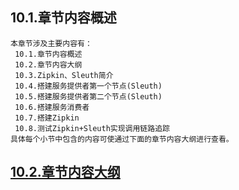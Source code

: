 
## 10.1.章节内容概述
    本章节涉及主要内容有：
     10.1.章节内容概述
     10.2.章节内容大纲
     10.3.Zipkin、Sleuth简介
     10.4.搭建服务提供者第一个节点(Sleuth)
     10.5.搭建服务提供者第二个节点(Sleuth)
     10.6.搭建服务消费者
     10.7.搭建Zipkin
     10.8.测试Zipkin+Sleuth实现调用链路追踪
	具体每个小节中包含的内容可使通过下面的章节内容大纲进行查看。

## <a href="/enhance/markmap/backend/springcloud/springcloud-eureka/chapter/springcloud-eureka-outline5-chapter10.html" target="_blank">10.2.章节内容大纲</a>

<Markmap localtion="/enhance/markmap/backend/springcloud/springcloud-eureka/chapter/springcloud-eureka-outline5-chapter10.html" height="500rem"/>


